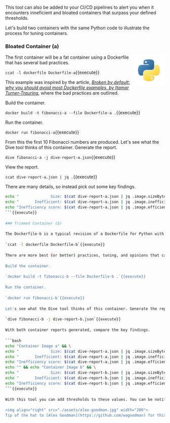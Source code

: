 This tool can also be added to your CI/CD pipelines to alert you when it encounters inneficient and bloated containers that surpass your defined thresholds.

Let's build two containers with the same Python code to illustrate the process for tuning containers.

### Bloated Container (a)

<img align="right" src="./assets/python.png" width="100">
The first container will be a fat container using a Dockerfile that has several bad practices.

`ccat -l dockerfile Dockerfile-a`{{execute}}

This example was inspired by the article, _[Broken by default: why you should avoid most Dockerfile examples, by Itamar Turner-Trauring](https://pythonspeed.com/articles/dockerizing-python-is-hard/)_, where the bad practices are outlined.

Build the container.

`docker build -t fibonacci-a --file Dockerfile-a .`{{execute}}

Run the container.

`docker run fibonacci-a`{{execute}}

From this the first 10 Fibonacci numbers are produced. Let's see what the Dive tool thinks of this container. Generate the report.

`dive fibonacci-a -j dive-report-a.json`{{execute}}

View the report.

`ccat dive-report-a.json | jq .`{{execute}}

There are many details, so instead pick out some key findings.

```bash
echo "              Size: $(cat dive-report-a.json | jq .image.sizeBytes) bytes" && \
echo "       Inefficient: $(cat dive-report-a.json | jq .image.inefficientBytes) bytes" && \
echo "Inefficiency score: $(cat dive-report-a.json | jq .image.efficiencyScore)"
```{{execute}}

### Trimmed Container (b)

The Dockerfile-b is a typical revision of a Dockerfile for Python with several best practices applied.

`ccat -l dockerfile Dockerfile-b`{{execute}}

There are more best (or better) practices, tuning, and opinions that can be applied, but let's start with this.

Build the container.

`docker build -t fibonacci-b --file Dockerfile-b .`{{execute}}

Run the container.

`docker run fibonacci-b`{{execute}}

Let's see what the Dive tool thinks of this container. Generate the report.

`dive fibonacci-b -j dive-report-b.json`{{execute}}

With both container reports generated, compare the key findings.

```bash
echo "Container Image a" && \
echo "              Size: $(cat dive-report-a.json | jq .image.sizeBytes) bytes" && \
echo "       Inefficient: $(cat dive-report-a.json | jq .image.inefficientBytes) bytes" && \
echo "Inefficiency score: $(cat dive-report-a.json | jq .image.efficiencyScore)" && \
echo "" && echo "Container Image b" && \
echo "              Size: $(cat dive-report-b.json | jq .image.sizeBytes) bytes" && \
echo "       Inefficient: $(cat dive-report-b.json | jq .image.inefficientBytes) bytes" && \
echo "Inefficiency score: $(cat dive-report-b.json | jq .image.efficiencyScore)"
```{{execute}}

With this tool you can add thresholds to these values. You can be notified or force your pipeline to stop when newly built containers exceed your acceptable limits. This in turn can save you money by not wasting cloud resources (CPU, memory, and I/O) when you containers scale across your cluster. Documentation on the [Dive's CI Integration is found here](https://github.com/wagoodman/dive#ci-integration).

<img align="right" src="./assets/alex-goodman.jpg" width="200">
Tip of the hat to [Alex Goodman](https://github.com/wagoodman) for this community contribution.
